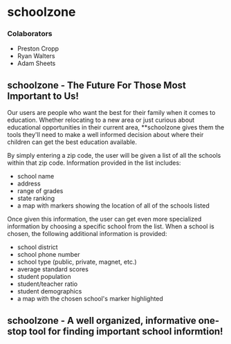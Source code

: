 # schoolzone
### Colaborators

* Preston Cropp
* Ryan Walters
* Adam Sheets

## schoolzone - The Future For Those Most Important to Us!

Our users are people who want the best for their family when it comes to education. Whether relocating to a new area or just curious about educational opportunities in their current area, **schoolzone gives them the tools they'll need to make a well informed decision about where their children can get the best education available.

By simply entering a zip code, the user will be given a list of all the schools within that zip code.  Information provided in the list includes: 

* school name
* address
* range of grades
* state ranking
* a map with markers showing the location of all of the schools listed

Once given this information, the user can get even more specialized information by choosing a specific school from the list. When a school is chosen, the following additional information is provided:

* school district
* school phone number
* school type (public, private, magnet, etc.)
* average standard scores
* student population
* student/teacher ratio
* student demographics
* a map with the chosen school's marker highlighted

## schoolzone - A well organized, informative one-stop tool for finding important school informtion!